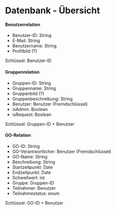 # Datenbank - Übersicht

#### Benutzerrelation

- Benutzer-ID: String
- E-Mail: String
- Benutzername: String
- Profilbild (?)

Schlüssel: Benutzer-ID

#### Gruppenrelation

- Gruppen-ID: String
- Gruppenname: String
- Gruppenbild (?)
- Gruppenbeschreibung: String
- Benutzer: Benutzer (Fremdschlüssel)
- isAdmin: Boolean
- isRequest: Boolean

Schlüssel: Gruppen-ID + Benutzer

#### GO-Relation

- GO-ID: String
- GO-Verantwortlicher: Benutzer (Fremdschlüssel)
- GO-Name: String
- Beschreibung: String
- Startzeitpunkt: Date
- Endzeitpunkt: Date
- Schwellwert: int
- Gruppe: Gruppen-ID
- Teilnehmer: Benutzer
- Teilnahmestatus: enum

Schlüssel: GO-ID + Benutzer


